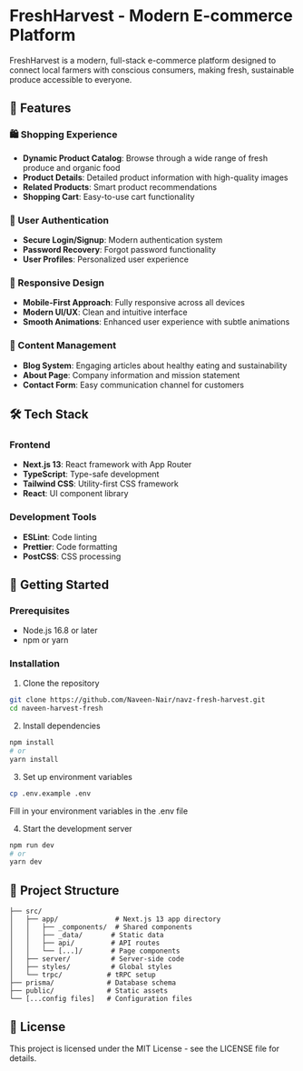 # FreshHarvest - Modern E-commerce Platform

FreshHarvest is a modern, full-stack e-commerce platform designed to connect local farmers with conscious consumers, making fresh, sustainable produce accessible to everyone.

## 🌟 Features

### 🛍️ Shopping Experience
- **Dynamic Product Catalog**: Browse through a wide range of fresh produce and organic food
- **Product Details**: Detailed product information with high-quality images
- **Related Products**: Smart product recommendations
- **Shopping Cart**: Easy-to-use cart functionality

### 👤 User Authentication
- **Secure Login/Signup**: Modern authentication system
- **Password Recovery**: Forgot password functionality
- **User Profiles**: Personalized user experience

### 📱 Responsive Design
- **Mobile-First Approach**: Fully responsive across all devices
- **Modern UI/UX**: Clean and intuitive interface
- **Smooth Animations**: Enhanced user experience with subtle animations

### 📝 Content Management
- **Blog System**: Engaging articles about healthy eating and sustainability
- **About Page**: Company information and mission statement
- **Contact Form**: Easy communication channel for customers

## 🛠️ Tech Stack

### Frontend
- **Next.js 13**: React framework with App Router
- **TypeScript**: Type-safe development
- **Tailwind CSS**: Utility-first CSS framework
- **React**: UI component library

### Development Tools
- **ESLint**: Code linting
- **Prettier**: Code formatting
- **PostCSS**: CSS processing

## 🚀 Getting Started

### Prerequisites
- Node.js 16.8 or later
- npm or yarn

### Installation

1. Clone the repository
```bash
git clone https://github.com/Naveen-Nair/navz-fresh-harvest.git
cd naveen-harvest-fresh
```

2. Install dependencies
```bash
npm install
# or
yarn install
```

3. Set up environment variables
```bash
cp .env.example .env
```
Fill in your environment variables in the .env file

4. Start the development server
```bash
npm run dev
# or
yarn dev
```

## 📁 Project Structure

```
├── src/
│   ├── app/              # Next.js 13 app directory
│   │   ├── _components/  # Shared components
│   │   ├── _data/       # Static data
│   │   ├── api/         # API routes
│   │   └── [...]/       # Page components
│   ├── server/          # Server-side code
│   ├── styles/          # Global styles
│   └── trpc/           # tRPC setup
├── prisma/             # Database schema
├── public/             # Static assets
└── [...config files]   # Configuration files
```

## 📄 License

This project is licensed under the MIT License - see the LICENSE file for details.


